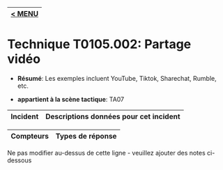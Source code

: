 |[< MENU](../../README.md)|
|---|
# Technique T0105.002: Partage vidéo

* **Résumé**: Les exemples incluent YouTube, Tiktok, Sharechat, Rumble, etc.

* **appartient à la scène tactique**: TA07


|Incident |Descriptions données pour cet incident |
|-------- |-------------------- |



|Compteurs |Types de réponse |
|-------- |-------------- |


Ne pas modifier au-dessus de cette ligne - veuillez ajouter des notes ci-dessous